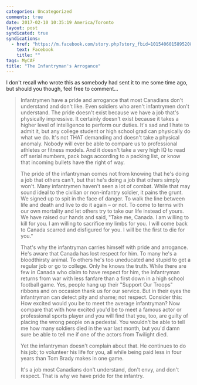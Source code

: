 ```yaml
---
categories: Uncategorized
comments: true
date: 2017-02-10 10:35:19 America/Toronto
layout: post
syndicated: true
syndications:
  - href: "https://m.facebook.com/story.php?story_fbid=10154060158952084&id=719142083"
    text: Facebook
    title: ""
tags: MyCAF
title: "The Infantryman's Arrogance"
---
```


I don't recall who wrote this as somebody had sent it to me some time ago, but should you though, feel free to comment&hellip;

> Infantrymen have a pride and arrogance that most Canadians don't understand and don't like. Even soldiers who aren't infantrymen don't understand. The pride doesn't exist because we have a job that's physically impressive. It certainly doesn't exist because it takes a higher level of intelligence to perform our duties. It's sad and I hate to admit it, but any college student or high school grad can physically do what we do. It's not THAT demanding and doesn't take a physical anomaly. Nobody will ever be able to compare us to professional athletes or fitness models. And it doesn't take a very high IQ to read off serial numbers, pack bags according to a packing list, or know that incoming bullets have the right of way.
> 
> The pride of the infantryman comes not from knowing that he's doing a job that others can't, but that he's doing a job that others simply won't. Many infantrymen haven't seen a lot of combat. While that may sound ideal to the civilian or non-infantry soldier, it pains the grunt. We signed up to spit in the face of danger. To walk the line between life and death and live to do it again – or not. To come to terms with our own mortality and let others try to take our life instead of yours. We have raised our hands and said, "Take me, Canada. I am willing to kill for you. I am willing to sacrifice my limbs for you. I will come back to Canada scarred and disfigured for you. I will be the first to die for you."
> 
> That's why the infantryman carries himself with pride and arrogance. He's aware that Canada has lost respect for him. To many he's a bloodthirsty animal. To others he's too uneducated and stupid to get a regular job or go to college. Only he knows the truth. While there are few in Canada who claim to have respect for him, the infantryman returns from war with less fanfare than a first down in a high school football game. Yes, people hang up their "Support Our Troops" ribbons and on occasion thank us for our service. But in their eyes the infantryman can detect pity and shame; not respect. Consider this: How excited would you be to meet the average infantryman? Now compare that with how excited you'd be to meet a famous actor or professional sports player and you will find that you, too, are guilty of placing the wrong people on a pedestal. You wouldn't be able to tell me how many soldiers died in the war last month, but you'd damn sure be able to tell me if one of the actors from Twilight died.
> 
> Yet the infantryman doesn't complain about that. He continues to do his job; to volunteer his life for you, all while being paid less in four years than Tom Brady makes in one game.
> 
> It's a job most Canadians don't understand, don't envy, and don't respect. That is why we have pride for the infantry.
